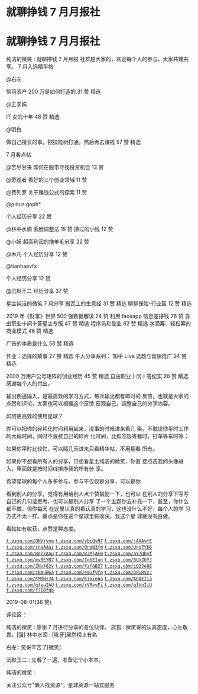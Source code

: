 # 就聊挣钱 7 月月报社

# 就聊挣钱 7 月月报社

纯洁的微笑 : 就聊挣钱 7 月月报 社群是大家的，欢迎每个人的参与，大家共建共享。 7 月入选精华帖

@右左

信用资产 200 万是如何打造的 31 赞 精选

@王李娟

IT 女的十年 48 赞 精选

@明白

做自己擅长的事，把技能树打通，然后再去赚钱 57 赞 精选

7 月看点帖

@苦尽甘来 如何在股市寻找投资机会 13 赞

@旁观者 看好的三个创业领域 11 赞

@费列罗 关于赚钱公式的探索 11 赞

@pious goph*

个人经历分享 22 赞

@林中水滴 丢脸调整法 15 赞 挣过的小钱 12 赞

@小妖 超高利润的撸羊毛分享 22 赞

@木凡 个人经历分享 12 赞

@tianhaovfx

个人经历分享 12 赞

@沉默王二 经历分享 37 赞

星主纯洁的微笑 7 月分享 搬瓦工的生意经 31 赞 精选 聊聊保险-行业篇 12 赞 精选

2019 年《财富》世界 500 强数据解读 24 赞 利用 faceapp 信息差挣钱 26 赞 自由职业十问十答星主专版 47 赞 精选 程序员和副业 62 赞 精选 水滴筹、轻松筹的商业模式 46 赞 精选

广告的本质是什么 53 赞 精选

作业：选择的故事 27 赞 精选 牛人分享系列： 知乎 Live 选题与营销推广 24 赞 精选

2000 万用户公号矩阵的创业经历 45 赞 精选 自由职业十问十答纪实 26 赞 精选 感谢每个人的付出。

输出倒逼输入，是最高效的学习方式，每次输出都有即时的 反馈，也就是大家的点赞和评论，大家也可以根据这个反馈 反观自己，调整自己的分享内容。

如何更高效的使用星球？

你可以把你的碎片化时间利用起来，没事的时候进来看几 条，不耽误你平时工作的大段时间，同时不浪费自己的碎片 化时间，比如吃饭等餐时，打车等车时等；

如果你平时比较忙，可以隔几天进来只看精华帖，不用翻看 所有。

如果你不想看所有人的分享，只想看星主纯洁的微笑，你直 接点击我的头像进入，里面就是按时间线排序我的所有分 享。

希望星球的每个人多多参与，参与不仅仅是分享，可以是你

看到别人的分享，觉得有用给别人点个赞鼓励一下，也可以 在别人的分享下写写自己的几句话思考，也可以是别人分享 了一个主题你去补充一下，甚至，你什么都不做，但你每天 在这里认真的看认真的学习，这也没什么不好，每个人的学 习方式不太一样。重点是你在这个星球里有收获，我这个星 球就没有白做。

看帖如有收获，点赞是种态度。

[`t.zsxq.com/QNVjynq`](https://t.zsxq.com/QNVjynq) [`t.zsxq.com/ybiQvN7`](https://t.zsxq.com/ybiQvN7) [`t.zsxq.com/jAAAyfE`](https://t.zsxq.com/jAAAyfE) [`t.zsxq.com/rnaAAai`](https://t.zsxq.com/rnaAAai) [`t.zsxq.com/QnqN3fm`](https://t.zsxq.com/QnqN3fm) [`t.zsxq.com/Unq7Yb6`](https://t.zsxq.com/Unq7Yb6) [`t.zsxq.com/BqZ7Aau`](https://t.zsxq.com/BqZ7Aau) [`t.zsxq.com/RJMjAEQ`](https://t.zsxq.com/RJMjAEQ) [`t.zsxq.com/aY7Qbyf`](https://t.zsxq.com/aY7Qbyf) [`t.zsxq.com/myBEYN7`](https://t.zsxq.com/myBEYN7) [`t.zsxq.com/IqbEIun`](https://t.zsxq.com/IqbEIun) [`t.zsxq.com/BUVZbYJ`](https://t.zsxq.com/BUVZbYJ) [`t.zsxq.com/ZNvf62v`](https://t.zsxq.com/ZNvf62v) [`t.zsxq.com/YzfqB27`](https://t.zsxq.com/YzfqB27) [`t.zsxq.com/iQ3Je6E`](https://t.zsxq.com/iQ3Je6E) [`t.zsxq.com/zBAuB6a`](https://t.zsxq.com/zBAuB6a) [`t.zsxq.com/emufyfq`](https://t.zsxq.com/emufyfq) [`t.zsxq.com/6QvRVzJ`](https://t.zsxq.com/6QvRVzJ) [`t.zsxq.com/FMRNzJA`](https://t.zsxq.com/FMRNzJA) [`t.zsxq.com/EiaieAa`](https://t.zsxq.com/EiaieAa) [`t.zsxq.com/A6AEIia`](https://t.zsxq.com/A6AEIia) [`t.zsxq.com/qfeaIAU`](https://t.zsxq.com/qfeaIAU) [`t.zsxq.com/rVRvvFi`](https://t.zsxq.com/rVRvvFi) [`t.zsxq.com/q3VnIiU`](https://t.zsxq.com/q3VnIiU) [`t.zsxq.com/Y7IQfqb`](https://t.zsxq.com/Y7IQfqb)

2019-08-01(36 赞)

评论区：

纯洁的微笑 : 感谢 7 月进行分享的各位伙伴。 灰狐 : 微笑哥的认真态度，心生敬畏。[强] 林中水滴 : [呲牙]居然榜上有名

右左 : 笑哥辛苦了[微笑]

沉默王二 : 又看了一遍，准备记个小本本。

纯洁的微笑 :

关注公众号"懒人找资源"，星球资源一站式服务